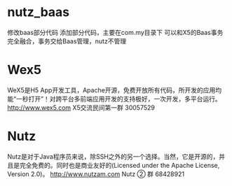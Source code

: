 # nutz_baas
修改baas部分代码
添加部分代码，主要在com.my目录下
可以和X5的Baas事务完全融合，事务交给Baas管理，nutz不管理
# Wex5 
WeX5是H5 App开发工具，Apache开源，免费开放所有代码，所开发的应用均能“一秒打开”！对跨平台多前端应用开发的支持极好，一次开发，多平台运行。
http://www.wex5.com    X5交流民间第一群 30057529
# Nutz
Nutz是对于Java程序员来说，除SSH之外的另一个选择。当然，它是开源的，并且是完全免费的。同时也是商业友好的(Licensed under the Apache License, Version 2.0)。
http://www.nutzam.com   Nutz ② 群 68428921

